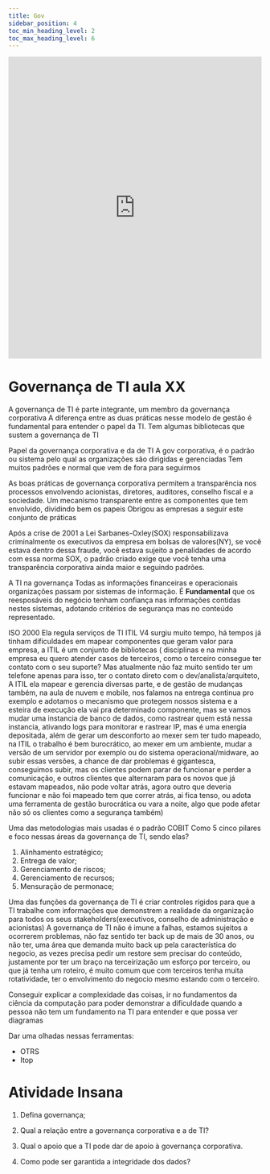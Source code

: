 ```yaml
---
title: Gov
sidebar_position: 4
toc_min_heading_level: 2 
toc_max_heading_level: 6
---
```


<iframe src="https://docs.google.com/presentation/d/1eokY5eESUfAZKAvgA1v4Im6TbzjkZyoFDzOk0EmkSIY/edit?usp=sharing" width="100%" height="600px" frameborder="0"> </iframe>

# Governança de TI aula XX

A governança de TI é parte integrante, um membro da governança corporativa
A diferença entre as duas práticas nesse modelo de gestão é fundamental para entender o papel da TI.
Tem algumas bibliotecas que sustem a governança de TI

Papel da governança corporativa e da de TI
A gov corporativa, é o padrão ou sistema pelo qual as organizações são dirigidas e gerenciadas
Tem muitos padrões e normal que vem de fora para seguirmos

As boas práticas de governança corporativa permitem a transparência nos processos envolvendo acionistas, diretores, auditores, conselho fiscal e a sociedade.
Um mecanismo transparente entre as componentes que tem envolvido, dividindo bem os papeis 
Obrigou as empresas a seguir este conjunto de práticas 

Após a crise de 2001 a Lei Sarbanes-Oxley(SOX)
responsabilizava criminalmente os executivos da empresa em bolsas de valores(NY), se você estava dentro dessa fraude, você estava sujeito a penalidades de acordo com essa norma SOX, o padrão criado exige que você tenha uma transparência corporativa ainda maior e seguindo padrões.

A TI na governança
Todas as informações financeiras e operacionais organizações passam por sistemas de informação. É **Fundamental** que os reesposáveis do negócio tenham confiança nas informações contidas nestes sistemas, adotando critérios de segurança mas no conteúdo representado.

ISO 2000 Ela regula serviços de TI ITIL V4 surgiu muito tempo, há tempos já tinham dificuldades em mapear componentes que geram valor para empresa, a ITIL é um conjunto de bibliotecas ( disciplinas e na minha empresa eu quero atender casos de terceiros, como o terceiro consegue ter contato com o seu suporte? Mas atualmente não faz muito sentido ter um telefone apenas para isso, ter o contato direto com o dev/analista/arquiteto, A ITIL ela mapear e gerencia diversas parte, e de gestão de mudanças também, na aula de nuvem e mobile, nos falamos na entrega continua pro exemplo e adotamos o mecanismo que protegem nossos sistema e a esteira de execução ela vai pra determinado componente, mas se vamos mudar uma instancia de banco de dados, como rastrear quem está nessa instancia, ativando logs para monitorar e rastrear IP, mas é uma energia depositada, além de gerar um desconforto ao mexer sem ter tudo mapeado, na ITIL o trabalho é bem burocrático, ao mexer em um ambiente, mudar a versão de um servidor por exemplo ou do sistema operacional/midware, ao subir essas versões, a chance de dar problemas é gigantesca, conseguimos subir, mas os clientes podem parar de funcionar e perder a comunicação, e outros clientes que alternaram para os novos que já estavam mapeados, não pode voltar atrás, agora outro que deveria funcionar e não foi mapeado tem que correr atrás, ai fica tenso, ou adota uma ferramenta de gestão burocrática ou vara a noite, algo que pode afetar não só os clientes como a segurança também)

Uma das metodologias mais usadas é o padrão COBIT
Como 5 cinco pilares e foco nessas áreas da governança de TI, sendo elas?
1. Alinhamento estratégico; 
2. Entrega de valor;
3. Gerenciamento de riscos; 
4. Gerenciamento de recursos;
5. Mensuração de permonace;

Uma das funções da governança de TI é criar controles rígidos para que a TI trabalhe com informações que demonstrem a realidade da organização para todos os seus stakeholders(executivos, conselho de administração e acionistas) 
A governança de TI não é imune a falhas, estamos sujeitos a ocorrerem problemas, não faz sentido ter back up de mais de 30 anos, ou não ter, uma área que demanda muito back up pela característica do negocio, as vezes precisa pedir um restore sem precisar do conteúdo, justamente por ter um braço na terceirização um esforço por terceiro, ou que já tenha um roteiro, é muito comum que com terceiros tenha muita rotatividade, ter o envolvimento do negocio mesmo estando com o terceiro. 

Conseguir explicar a complexidade das coisas, ir no fundamentos da ciência da computação para poder demonstrar a dificuldade quando a pessoa não tem um fundamento na TI para entender e que possa ver diagramas 

Dar uma olhadas nessas ferramentas:
- OTRS
- Itop

# Atividade Insana 

1. Defina governança;

2. Qual a relação entre a governança corporativa e a de TI?

3. Qual o apoio que a TI pode dar de apoio à governança corporativa.

4. Como pode ser garantida a integridade dos dados?


